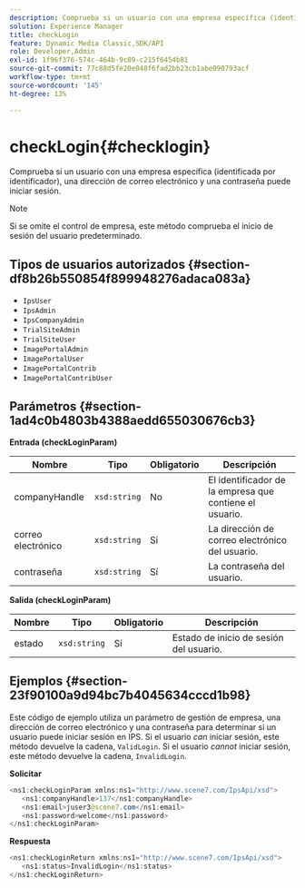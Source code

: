 ```yaml
---
description: Comprueba si un usuario con una empresa específica (identificada por identificador), una dirección de correo electrónico y una contraseña puede iniciar sesión.
solution: Experience Manager
title: checkLogin
feature: Dynamic Media Classic,SDK/API
role: Developer,Admin
exl-id: 1f96f376-574c-464b-9c89-c215f6454b81
source-git-commit: 77c88d5fe20e048f6fad2bb23cb1abe090793acf
workflow-type: tm+mt
source-wordcount: '145'
ht-degree: 13%

---
```


# checkLogin{#checklogin}

Comprueba si un usuario con una empresa específica (identificada por identificador), una dirección de correo electrónico y una contraseña puede iniciar sesión.

>[!NOTE]
>
>Si se omite el control de empresa, este método comprueba el inicio de sesión del usuario predeterminado.

## Tipos de usuarios autorizados {#section-df8b26b550854f899948276adaca083a}

* `IpsUser`
* `IpsAdmin`
* `IpsCompanyAdmin`
* `TrialSiteAdmin`
* `TrialSiteUser`
* `ImagePortalAdmin`
* `ImagePortalUser`
* `ImagePortalContrib`
* `ImagePortalContribUser`

## Parámetros {#section-1ad4c0b4803b4388aedd655030676cb3}

**Entrada (checkLoginParam)**

| Nombre | Tipo | Obligatorio | Descripción |
|---|---|---|---|
| companyHandle | `xsd:string` | No | El identificador de la empresa que contiene el usuario. |
| correo electrónico | `xsd:string` | Sí | La dirección de correo electrónico del usuario. |
| contraseña | `xsd:string` | Sí | La contraseña del usuario. |

**Salida (checkLoginParam)**

| Nombre | Tipo | Obligatorio | Descripción |
|---|---|---|---|
| estado | `xsd:string` | Sí | Estado de inicio de sesión del usuario. |

## Ejemplos {#section-23f90100a9d94bc7b4045634cccd1b98}

Este código de ejemplo utiliza un parámetro de gestión de empresa, una dirección de correo electrónico y una contraseña para determinar si un usuario puede iniciar sesión en IPS. Si el usuario *can* iniciar sesión, este método devuelve la cadena, `ValidLogin`. Si el usuario *cannot* iniciar sesión, este método devuelve la cadena, `InvalidLogin`.

**Solicitar**

```java
<ns1:checkLoginParam xmlns:ns1="http://www.scene7.com/IpsApi/xsd">
   <ns1:companyHandle>137</ns1:companyHandle>
   <ns1:email>juser3@scene7.com</ns1:email>
   <ns1:password>welcome</ns1:password>
</ns1:checkLoginParam>
```

**Respuesta**

```java
<ns1:checkLoginReturn xmlns:ns1="http://www.scene7.com/IpsApi/xsd">
   <ns1:status>InvalidLogin</ns1:status>
</ns1:checkLoginReturn>
```
